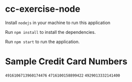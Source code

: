 # cc-exercise-node

Install `nodejs` in your machine to run this application

Run `npm install` to install the dependencies.

Run `npm start` to run the application.

# Sample Credit Card Numbers

`4916106713960174476`
`4716100158899422`
`4929013332141400`
